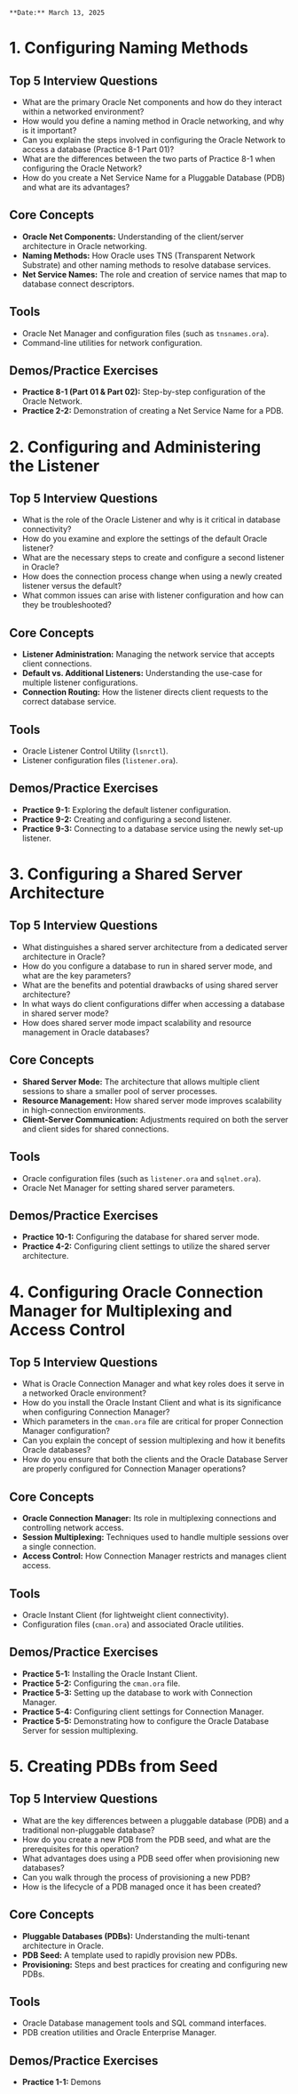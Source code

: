 `**Date:** March 13, 2025`

# 1. Configuring Naming Methods

## Top 5 Interview Questions
- What are the primary Oracle Net components and how do they interact within a networked environment?
- How would you define a naming method in Oracle networking, and why is it important?
- Can you explain the steps involved in configuring the Oracle Network to access a database (Practice 8-1 Part 01)?
- What are the differences between the two parts of Practice 8-1 when configuring the Oracle Network?
- How do you create a Net Service Name for a Pluggable Database (PDB) and what are its advantages?

## Core Concepts
- **Oracle Net Components:** Understanding of the client/server architecture in Oracle networking.
- **Naming Methods:** How Oracle uses TNS (Transparent Network Substrate) and other naming methods to resolve database services.
- **Net Service Names:** The role and creation of service names that map to database connect descriptors.

## Tools
- Oracle Net Manager and configuration files (such as `tnsnames.ora`).
- Command-line utilities for network configuration.

## Demos/Practice Exercises
- **Practice 8-1 (Part 01 & Part 02):** Step-by-step configuration of the Oracle Network.
- **Practice 2-2:** Demonstration of creating a Net Service Name for a PDB.

# 2. Configuring and Administering the Listener

## Top 5 Interview Questions
- What is the role of the Oracle Listener and why is it critical in database connectivity?
- How do you examine and explore the settings of the default Oracle listener?
- What are the necessary steps to create and configure a second listener in Oracle?
- How does the connection process change when using a newly created listener versus the default?
- What common issues can arise with listener configuration and how can they be troubleshooted?

## Core Concepts
- **Listener Administration:** Managing the network service that accepts client connections.
- **Default vs. Additional Listeners:** Understanding the use-case for multiple listener configurations.
- **Connection Routing:** How the listener directs client requests to the correct database service.

## Tools
- Oracle Listener Control Utility (`lsnrctl`).
- Listener configuration files (`listener.ora`).

## Demos/Practice Exercises
- **Practice 9-1:** Exploring the default listener configuration.
- **Practice 9-2:** Creating and configuring a second listener.
- **Practice 9-3:** Connecting to a database service using the newly set-up listener.

# 3. Configuring a Shared Server Architecture

## Top 5 Interview Questions
- What distinguishes a shared server architecture from a dedicated server architecture in Oracle?
- How do you configure a database to run in shared server mode, and what are the key parameters?
- What are the benefits and potential drawbacks of using shared server architecture?
- In what ways do client configurations differ when accessing a database in shared server mode?
- How does shared server mode impact scalability and resource management in Oracle databases?

## Core Concepts
- **Shared Server Mode:** The architecture that allows multiple client sessions to share a smaller pool of server processes.
- **Resource Management:** How shared server mode improves scalability in high-connection environments.
- **Client-Server Communication:** Adjustments required on both the server and client sides for shared connections.

## Tools
- Oracle configuration files (such as `listener.ora` and `sqlnet.ora`).
- Oracle Net Manager for setting shared server parameters.

## Demos/Practice Exercises
- **Practice 10-1:** Configuring the database for shared server mode.
- **Practice 4-2:** Configuring client settings to utilize the shared server architecture.

# 4. Configuring Oracle Connection Manager for Multiplexing and Access Control

## Top 5 Interview Questions
- What is Oracle Connection Manager and what key roles does it serve in a networked Oracle environment?
- How do you install the Oracle Instant Client and what is its significance when configuring Connection Manager?
- Which parameters in the `cman.ora` file are critical for proper Connection Manager configuration?
- Can you explain the concept of session multiplexing and how it benefits Oracle databases?
- How do you ensure that both the clients and the Oracle Database Server are properly configured for Connection Manager operations?

## Core Concepts
- **Oracle Connection Manager:** Its role in multiplexing connections and controlling network access.
- **Session Multiplexing:** Techniques used to handle multiple sessions over a single connection.
- **Access Control:** How Connection Manager restricts and manages client access.

## Tools
- Oracle Instant Client (for lightweight client connectivity).
- Configuration files (`cman.ora`) and associated Oracle utilities.

## Demos/Practice Exercises
- **Practice 5-1:** Installing the Oracle Instant Client.
- **Practice 5-2:** Configuring the `cman.ora` file.
- **Practice 5-3:** Setting up the database to work with Connection Manager.
- **Practice 5-4:** Configuring client settings for Connection Manager.
- **Practice 5-5:** Demonstrating how to configure the Oracle Database Server for session multiplexing.

# 5. Creating PDBs from Seed

## Top 5 Interview Questions
- What are the key differences between a pluggable database (PDB) and a traditional non-pluggable database?
- How do you create a new PDB from the PDB seed, and what are the prerequisites for this operation?
- What advantages does using a PDB seed offer when provisioning new databases?
- Can you walk through the process of provisioning a new PDB?
- How is the lifecycle of a PDB managed once it has been created?

## Core Concepts
- **Pluggable Databases (PDBs):** Understanding the multi-tenant architecture in Oracle.
- **PDB Seed:** A template used to rapidly provision new PDBs.
- **Provisioning:** Steps and best practices for creating and configuring new PDBs.

## Tools
- Oracle Database management tools and SQL command interfaces.
- PDB creation utilities and Oracle Enterprise Manager.

## Demos/Practice Exercises
- **Practice 1-1:** Demons
